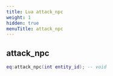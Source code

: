 ```yaml
---
title: Lua attack_npc
weight: 1
hidden: true
menuTitle: attack_npc
---
```

## attack_npc
```lua
eq:attack_npc(int entity_id); -- void
```